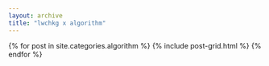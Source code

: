 ```yaml
---
layout: archive
title: "lwchkg x algorithm"
---
```


<div class="tiles">
{% for post in site.categories.algorithm %}
	{% include post-grid.html %}
{% endfor %}
</div><!-- /.tiles -->